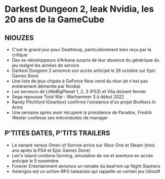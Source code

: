 # Darkest Dungeon 2, leak Nvidia, les 20 ans de la GameCube

## NIOUZES

- C'est le grand jour pour Deathloop, particulièrement bien reçu par la critique
- Des ex-développeurs d'Arkane surpris de leur absence du générique du jeu malgré les années de service
- Darkest Dungeon 2 annonce son accès anticipé le 26 octobre sur Epic Games Store
- Une liste de jeux chipée à GeForce Now vend du rêve (et n'est pas entièrement démentie par Nvidia)
- Les serveurs de LittleBigPlanet 1, 2, 3 (PS3) et Vita doivent fermer
- Sega repousse Total War : Warhammer 3 à début 2022
- Randy Pitchford (Gearbox) confirme l'existence d'un projet Brothers In Arms
- Une semaine après avoir récupéré la présidence de Paradox, Fredrik Wester confesse ses méconduites de manager

## P'TITES DATES, P'TITS TRAILERS

- Le nanard versus Omen of Sorrow arrive sur Xbox One et Steam (trois ans après la PS4 et Epic Games Store)
- Len's Island combine farming, simulation de vie et aventure en accès anticipé le 5 novembre
- Forever Entertainment annonce un remake du beat'em up Night Slashers
- Asterigos est un action-RPG taiwanais qui rappelle un certain jeu Ubisoft
